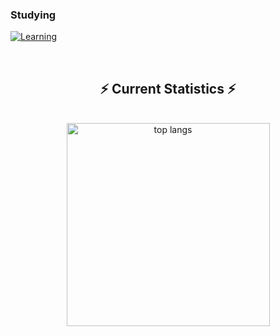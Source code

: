 

### Studying
[![Learning](https://skillicons.dev/icons?i=aws,azure,ruby)](https://skillicons.dev)


<br/>
  <h2 align="center">⚡ Current Statistics ⚡</h2>
<br>
<div align=center>
  <!-- <img width=390 src="https://streak-stats.demolab.com/?user=irohansh&count_private=true&theme=react&border_radius=10" alt="streak stats"/> -->
  <!-- <img width=390 src="https://github-readme-stats.vercel.app/api?username=irohansh&show_icons=true&theme=react&rank_icon=github&border_radius=10" alt="readme stats" /> -->
  <img width=325 align="center" src="https://github-readme-stats.vercel.app/api/top-langs/?username=irohansh&hide=HTML&langs_count=8&layout=compact&theme=react&border_radius=10&size_weight=0.5&count_weight=0.5&exclude_repo=github-readme-stats" alt="top langs" />
</div>
